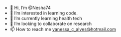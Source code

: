 - 👋 Hi, I’m @Nesha74
- 👀 I’m interested in learning code.
- 🌱 I’m currently learning health tech
- 💞️ I’m looking to collaborate on research
- 📫 How to reach me vanessa_c_alves@hotmail.com

<!---
Nesha74/Nesha74 is a ✨ special ✨ repository because its `README.md` (this file) appears on your GitHub profile.
You can click the Preview link to take a look at your changes.
--->
